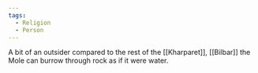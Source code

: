 ```yaml
---
tags:
  - Religion
  - Person
---
```


A bit of an outsider compared to the rest of the [[Kharparet]], [[Bilbar]] the Mole can burrow through rock as if it were water.